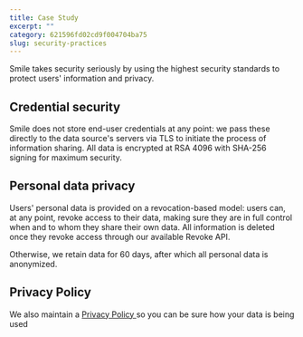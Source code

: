 ```yaml
---
title: Case Study  
excerpt: ""  
category: 621596fd02cd9f004704ba75  
slug: security-practices
---
```


Smile takes security seriously by using the highest security standards to protect users' information and privacy.

## Credential security

Smile does not store end-user credentials at any point: we pass these directly to the data source's servers via TLS to initiate the process of information sharing. All data is encrypted at RSA 4096 with SHA-256 signing for maximum security.

## Personal data privacy

Users' personal data is provided on a revocation-based model: users can, at any point, revoke access to their data, making sure they are in full control when and to whom they share their own data. All information is deleted once they revoke access through our available Revoke API.

Otherwise, we retain data for 60 days, after which all personal data is anonymized.

## Privacy Policy

We also maintain a [Privacy Policy ](https://www.getsmileapi.com/privacy-policy)so you can be sure how your data is being used